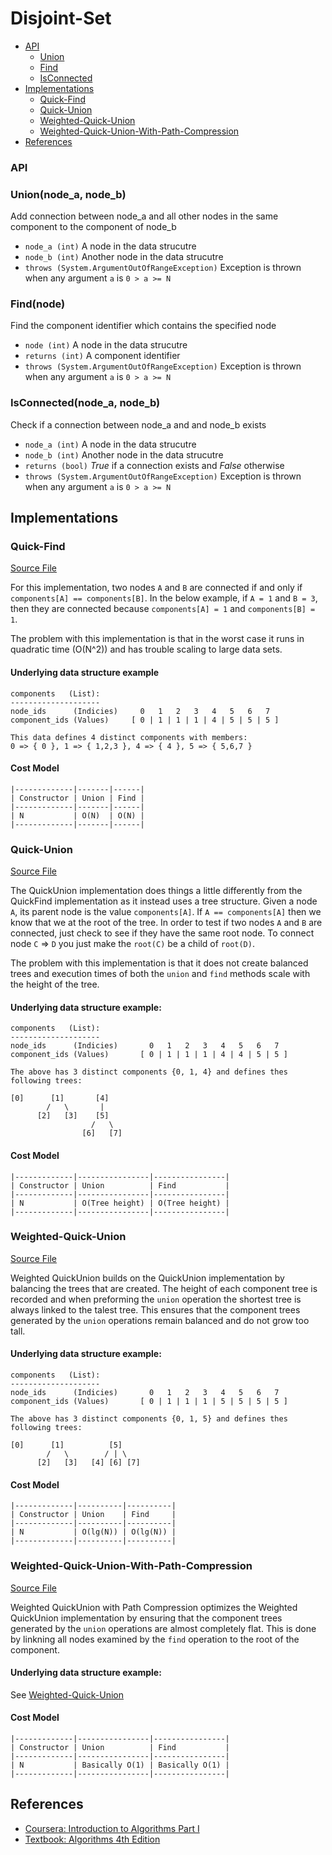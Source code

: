 # Disjoint-Set

+ [API](#api)
  + [Union](#unionnode_a-node_b)
  + [Find](#findnode)
  + [IsConnected](#isconnectednode_a-node_b)
+ [Implementations](#implementations)
  + [Quick-Find](#quick-find)
  + [Quick-Union](#quick-union)
  + [Weighted-Quick-Union](#weighted-quick-union)
  + [Weighted-Quick-Union-With-Path-Compression](#weighted-quick-union-with-path-compression)
+ [References](#references)

### API

### Union(node_a, node_b)
Add connection between node_a and all other nodes in the same component to the component of node_b
  + `node_a (int)` A node in the data strucutre
  + `node_b (int)` Another node in the data strucutre
  + `throws (System.ArgumentOutOfRangeException)` Exception is thrown when any argument `a` is `0 > a >= N`

### Find(node)
Find the component identifier which contains the specified node
  + `node (int)` A node in the data strucutre
  + `returns (int)` A component identifier
  + `throws (System.ArgumentOutOfRangeException)` Exception is thrown when any argument `a` is `0 > a >= N`

### IsConnected(node_a, node_b)
Check if a connection between node_a and and node_b exists
  + `node_a (int)` A node in the data strucutre
  + `node_b (int)` Another node in the data strucutre
  + `returns (bool)` *True* if a connection exists and *False* otherwise
  + `throws (System.ArgumentOutOfRangeException)` Exception is thrown when any argument `a` is `0 > a >= N`

## Implementations

### Quick-Find

[Source File](QuickFind.cs)

For this implementation, two nodes `A` and `B` are connected if and only if `components[A] == components[B]`. In the below example, if `A = 1` and `B = 3`, then they are connected because `components[A] = 1` and `components[B] = 1`.

The problem with this implementation is that in the worst case it runs in quadratic time (O(N^2)) and has trouble scaling to large data sets.

#### Underlying data structure example
```
components   (List):
--------------------
node_ids      (Indicies)     0   1   2   3   4   5   6   7
component_ids (Values)     [ 0 | 1 | 1 | 1 | 4 | 5 | 5 | 5 ]

This data defines 4 distinct components with members:
0 => { 0 }, 1 => { 1,2,3 }, 4 => { 4 }, 5 => { 5,6,7 }
```

#### Cost Model
```
|-------------|-------|------|
| Constructor | Union | Find |
|-------------|-------|------|
| N           | O(N)  | O(N) |
|-------------|-------|------|
```

### Quick-Union

[Source File](QuickUnion.cs)

The QuickUnion implementation does things a little differently from the QuickFind implementation as it instead uses a tree structure. Given a node `A`, its parent node is the value `components[A]`. If `A == components[A]` then we know that we at the root of the tree. In order to test if two nodes `A` and `B` are connected, just check to see if they have the same root node. To connect node `C` => `D` you just make the `root(C)` be a child of `root(D)`.

The problem with this implementation is that it does not create balanced trees and execution times of both the `union` and `find` methods scale with the height of the tree.

#### Underlying data structure example:
```
components   (List):
--------------------
node_ids      (Indicies)       0   1   2   3   4   5   6   7
component_ids (Values)       [ 0 | 1 | 1 | 1 | 4 | 4 | 5 | 5 ]

The above has 3 distinct components {0, 1, 4} and defines thes following trees:

[0]      [1]       [4]
        /   \       |
      [2]   [3]    [5]
                  /   \
                [6]   [7]
```

#### Cost Model
```
|-------------|----------------|----------------|
| Constructor | Union          | Find           |
|-------------|----------------|----------------|
| N           | O(Tree height) | O(Tree height) |
|-------------|----------------|----------------|
```

### Weighted-Quick-Union

[Source File](QuickUnionWeighted.cs)

Weighted QuickUnion builds on the QuickUnion implementation by balancing the trees that are created. The height of each component tree is recorded and when preforming the `union` operation the shortest tree is always linked to the talest tree. This ensures that the component trees generated by the `union` operations remain balanced and do not grow too tall.

#### Underlying data structure example:
```
components   (List):
--------------------
node_ids      (Indicies)       0   1   2   3   4   5   6   7
component_ids (Values)       [ 0 | 1 | 1 | 1 | 5 | 5 | 5 | 5 ]

The above has 3 distinct components {0, 1, 5} and defines thes following trees:

[0]      [1]          [5]
        /   \        / | \
      [2]   [3]   [4] [6] [7]
```

#### Cost Model
```
|-------------|----------|----------|
| Constructor | Union    | Find     |
|-------------|----------|----------|
| N           | O(lg(N)) | O(lg(N)) |
|-------------|----------|----------|
```

### Weighted-Quick-Union-With-Path-Compression

[Source File](QuickUnionWeightedWithPathCompression.cs)

Weighted QuickUnion with Path Compression optimizes the Weighted QuickUnion implementation by ensuring that the component trees generated by the `union` operations are almost completely flat. This is done by linkning all nodes examined by the `find` operation to the root of the component.

#### Underlying data structure example:
See [Weighted-Quick-Union](#weighted-quick-union)

#### Cost Model
```
|-------------|----------------|----------------|
| Constructor | Union          | Find           |
|-------------|----------------|----------------|
| N           | Basically O(1) | Basically O(1) |
|-------------|----------------|----------------|
```

## References
+ [Coursera: Introduction to Algorithms Part I](https://www.coursera.org/learn/introduction-to-algorithms)
+ [Textbook: Algorithms 4th Edition](http://algs4.cs.princeton.edu/15uf/)
